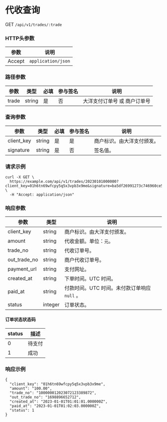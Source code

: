# 代收查询

GET `/api/v1/trades/:trade`

### HTTP头参数 <Badge type="tip" text="Header" vertical="top" />

| 参数     | 说明                 |
|--------|--------------------|
| Accept | `application/json` |

### 路径参数 <Badge type="tip" text="Path" vertical="top" />

| 参数    | 类型     | 必填 | 参与签名 | 说明              |
|-------|--------|----|------|-----------------|
| trade | string | 是  | 否    | 大洋支付订单号 或 商户订单号 |

### 查询参数 <Badge type="tip" text="Query" vertical="top" />

| 参数         | 类型     | 必填 | 参与签名 | 说明            |
|------------|--------|----|------|---------------|
| client_key | string | 是  | 是    | 商户标识。由大洋支付颁发。 |
| signature  | string | 是  | 否    | 签名值。          |

### 请求示例

```shell
curl -X GET \
  https://example.com/api/v1/trades/20230101000000?client_key=01h6tn69wfcpy5q5x3vpb3x9me&signature=ba5df26991273c746960ce5238c6479e8ca6116381ac46cea96ffd30fafed082 \
  -H "Accept: application/json"
```

### 响应参数

| 参数           | 类型      | 说明                           |
|--------------|---------|------------------------------|
| client_key   | string  | 商户标识。由大洋支付颁发。                |
| amount       | string  | 代收金额。单位：`元`。                 |
| trade_no     | string  | 代收订单号。                       |
| out_trade_no | string  | 商户代收订单号。                     |
| payment_url  | string  | 支付网址。                        |
| created_at   | string  | 下单时间。UTC 时间。                 |
| paid_at      | string  | 付款时间。UTC 时间。未付款订单响应 `null` 。 |
| status       | integer | 订单状态。                        |

#### 订单状态状态码

| status | 描述  |
|--------|-----|
| 0      | 待支付 |
| 1      | 成功  |

### 响应示例

```json{8}
{
  "client_key": "01h6tn69wfcpy5q5x3vpb3x9me",
  "amount": "100.00",
  "trade_no": "100000012023072123389872",
  "out_trade_no": "1698896652712",
  "created_at": "2023-01-01T01:01:01.000000Z",
  "paid_at": "2023-01-01T01:02:03.000000Z",
  "status": 1
}
```
